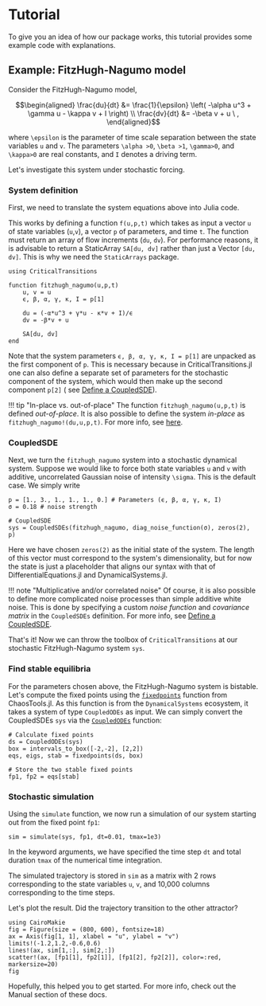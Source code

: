 # Tutorial

To give you an idea of how our package works, this tutorial provides some example code with explanations.

## Example: FitzHugh-Nagumo model
Consider the FitzHugh-Nagumo model,

```math
\begin{aligned}
\frac{du}{dt} &= \frac{1}{\epsilon} \left( -\alpha u^3 + \gamma u - \kappa v + I \right) \\
\frac{dv}{dt} &= -\beta v + u \ ,
\end{aligned}
```

where ``\epsilon`` is the parameter of time scale separation between the state variables ``u`` and ``v``. The parameters ``\alpha >0``, ``\beta >1``, ``\gamma>0``, and ``\kappa>0`` are real constants, and ``I`` denotes a driving term.

Let's investigate this system under stochastic forcing.

### System definition
First, we need to translate the system equations above into Julia code.

This works by defining a function `f(u,p,t)` which takes as input a vector `u` of state variables (``u``,``v``), a vector `p` of parameters, and time `t`. The function must return an array of flow increments (``du``, ``dv``). For performance reasons, it is advisable to return a StaticArray `SA[du, dv]` rather than just a Vector `[du, dv]`. This is why we need the `StaticArrays` package.

```@example MAIN
using CriticalTransitions

function fitzhugh_nagumo(u,p,t)
    u, v = u
    ϵ, β, α, γ, κ, I = p[1]

    du = (-α*u^3 + γ*u - κ*v + I)/ϵ
    dv = -β*v + u

    SA[du, dv]
end
```

Note that the system parameters `ϵ, β, α, γ, κ, I = p[1]` are unpacked as the first component of `p`. This is necessary because in CriticalTransitions.jl one can also define a separate set of parameters for the stochastic component of the system, which would then make up the second component `p[2]` ( see [Define a CoupledSDE](@ref)).

!!! tip "In-place vs. out-of-place"
    The function `fitzhugh_nagumo(u,p,t)` is defined *out-of-place*. It is also possible to define the system *in-place* as `fitzhugh_nagumo!(du,u,p,t)`. For more info, see [here](https://diffeq.sciml.ai/stable/types/ode_types/).

### CoupledSDE

Next, we turn the `fitzhugh_nagumo` system into a stochastic dynamical system. Suppose we would like to force both state variables ``u`` and ``v`` with additive, uncorrelated Gaussian noise of intensity ``\sigma``. This is the default case. We simply write

```@example MAIN
p = [1., 3., 1., 1., 1., 0.] # Parameters (ϵ, β, α, γ, κ, I)
σ = 0.18 # noise strength

# CoupledSDE
sys = CoupledSDEs(fitzhugh_nagumo, diag_noise_function(σ), zeros(2), p)
```
Here we have chosen `zeros(2)` as the initial state of the system. The length of this vector must correspond to the system's dimensionality, but for now the state is just a placeholder that aligns our syntax with that of DifferentialEquations.jl and DynamicalSystems.jl.

!!! note "Multiplicative and/or correlated noise"
    Of course, it is also possible to define more complicated noise processes than simple additive white noise. This is done by specifying a custom *noise function* and *covariance matrix* in the `CoupledSDEs` definition. For more info, see [Define a CoupledSDE](@ref).

That's it! Now we can throw the toolbox of `CriticalTransitions` at our stochastic FitzHugh-Nagumo system `sys`.

### Find stable equilibria
For the parameters chosen above, the FitzHugh-Nagumo system is bistable. Let's compute the fixed points using the [`fixedpoints`](https://juliadynamics.github.io/DynamicalSystemsDocs.jl/chaostools/stable/periodicity/#ChaosTools.fixedpoints) function from ChaosTools.jl. As this function is from the `DynamicalSystems` ecosystem, it takes a system of type `CoupledODEs` as input. We can simply convert the CoupledSDEs `sys` via the [`CoupledODEs`](@ref) function:

```@example MAIN
# Calculate fixed points
ds = CoupledODEs(sys)
box = intervals_to_box([-2,-2], [2,2])
eqs, eigs, stab = fixedpoints(ds, box)

# Store the two stable fixed points
fp1, fp2 = eqs[stab]
```

### Stochastic simulation
Using the `simulate` function, we now run a simulation of our system starting out from the fixed point `fp1`:

```@example MAIN
sim = simulate(sys, fp1, dt=0.01, tmax=1e3)
```

In the keyword arguments, we have specified the time step `dt` and total duration `tmax` of the numerical time integration.

The simulated trajectory is stored in `sim` as a matrix with 2 rows corresponding to the state variables ``u``, ``v``, and 10,000 columns corresponding to the time steps.

Let's plot the result. Did the trajectory transition to the other attractor?

```@example MAIN
using CairoMakie
fig = Figure(size = (800, 600), fontsize=18)
ax = Axis(fig[1, 1], xlabel = "u", ylabel = "v")
limits!(-1.2,1.2,-0.6,0.6)
lines!(ax, sim[1,:], sim[2,:])
scatter!(ax, [fp1[1], fp2[1]], [fp1[2], fp2[2]], color=:red, markersize=20)
fig
```

Hopefully, this helped you to get started. For more info, check out the Manual section of these docs.